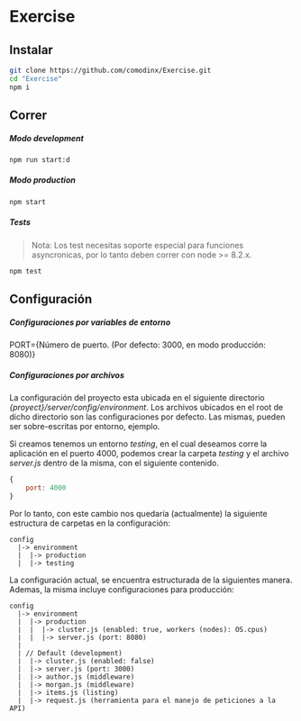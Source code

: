 Exercise
========

Instalar
--------

```sh
git clone https://github.com/comodinx/Exercise.git
cd "Exercise"
npm i
```

Correr
------

##### Modo *development*

```sh
npm run start:d
```

##### Modo *production*

```sh
npm start
```

##### Tests

> Nota: Los test necesitas soporte especial para funciones asyncronicas, por lo tanto deben correr con node >= 8.2.x.

```sh
npm test
```

Configuración
-------------

##### Configuraciones por variables de entorno

PORT={Número de puerto. (Por defecto: 3000, en modo producción: 8080)}

##### Configuraciones por archivos

La configuración del proyecto esta ubicada en el siguiente directorio *_{proyect}/server/config/environment_*.
Los archivos ubicados en el root de dicho directorio son las configuraciones por defecto. Las mismas, pueden ser sobre-escritas por entorno, ejemplo.

Si creamos tenemos un entorno *testing*, en el cual deseamos corre la aplicación en el puerto 4000, podemos crear la carpeta *testing* y el archivo *server.js* dentro de la misma, con el siguiente contenido.

```javascript
{
    port: 4000
}
```

Por lo tanto, con este cambio nos quedaría (actualmente) la siguiente estructura de carpetas en la configuración:

```
config
  |-> environment
  |  |-> production
  |  |-> testing
```

La configuración actual, se encuentra estructurada de la siguientes manera. Ademas, la misma incluye configuraciones para producción:

```
config
  |-> environment
  |  |-> production
  |  |  |-> cluster.js (enabled: true, workers (nodes): OS.cpus)
  |  |  |-> server.js (port: 8080)
  |
  | // Default (development)
  |  |-> cluster.js (enabled: false)
  |  |-> server.js (port: 3000)
  |  |-> author.js (middleware)
  |  |-> morgan.js (middleware)
  |  |-> items.js (listing)
  |  |-> request.js (herramienta para el manejo de peticiones a la API)
```


